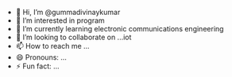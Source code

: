 - 👋 Hi, I’m @gummadivinaykumar
- 👀 I’m interested in program 
- 🌱 I’m currently learning electronic communications engineering 
- 💞️ I’m looking to collaborate on ...iot
- 📫 How to reach me ...
- 😄 Pronouns: ...
- ⚡ Fun fact: ...

<!---
gummadivinaykumar/gummadivinaykumar is a ✨ special ✨ repository because its `README.md` (this file) appears on your GitHub profile.
You can click the Preview link to take a look at your changes.
--->
